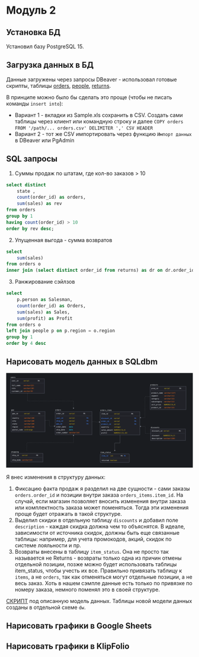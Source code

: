 
# Модуль 2

## Установка БД

Установил базу PostgreSQL 15.

## Загрузка данных в БД

Данные загружены через запросы DBeaver - использовал готовые скрипты, таблицы [orders](data_upload_sql/orders.sql), [people](data_upload_sql/people.sql), [returns](/data_upload_sql/returns.sql).

В принципе можно было бы сделать это проще (чтобы не писать команды `insert into`):
- Вариант 1 - вкладки из Sample.xls сохранить в CSV. Создать сами таблицы через клиент или командную строку и далее `COPY orders FROM '/path/... orders.csv' DELIMITER ',' CSV HEADER
`
- Вариант 2 - тот же CSV импортировать через функцию `Импорт данных` в DBeaver или PgAdmin

## SQL запросы

1. Суммы продаж по штатам, где кол-во заказов > 10
```sql
select distinct
	state ,
	count(order_id) as orders,
	sum(sales) as rev
from orders
group by 1
having count(order_id) > 10
order by rev desc;
```

2. Упущенная выгода - сумма возвратов
```sql
select
	sum(sales)
from orders o
inner join (select distinct order_id from returns) as dr on dr.order_id = o.order_id ;
```

3. Ранжирование сэйлзов
```sql
select
	p.person as Salesman,
	count(order_id) as Orders,
	sum(sales) as Sales,
	sum(profit) as Profit
from orders o
left join people p on p.region = o.region
group by 1
order by 4 desc
```

## Нарисовать модель данных в SQLdbm

![](Pics/data_model_physical_v3.png)

Я внес изменения в структуру данных:
1. Фиксацию факта продаж я разделил на две сущности - сами заказы `orders.order_id` и позиции внутри заказа `orders_items.item_id`. На случай, если магазин позволяет вносить изменения внутри заказа или комплектность заказа может поменяться. Тогда эти изменения проще будет отражать в такой структуре.
2. Выделил скидки в отдельную таблицу `discounts` и добавил поле `description` - каждая скидка должна чем то объяснятся. В идеале, зависимости от источника скидок, должны быть еще связанные таблицы: например, для учета промокодов, акций, скидок по системе лояльности и пр.
3. Возвраты внесены в таблицу `item_status`. Она не просто так называется не Returns - возвраты только одна из причин отмены отдельной позиции, позже можно будет использовать таблицы item_status, чтобы учесть их все. Правильно привязать таблицу к `items`, а не `orders`, так как отменяться могут отдельные позиции, а не весь заказ. Хоть в нашем сэмпле данные есть только по привязке по номеру заказа, немного поменял это в своей структуре.

[СКРИПТ](from_public_to_dw.sql) под описанную модель данных. Таблицы новой модели данных созданы в отдельной схеме `dw`.

## Нарисовать графики в Google Sheets

## Нарисовать графики в KlipFolio
